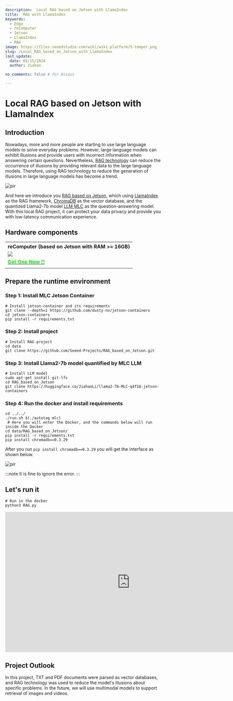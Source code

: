 ```yaml
---
description:  Local RAG based on Jetson with LlamaIndex
title:  RAG with LlamaIndex
keywords:
  - Edge
  - reComputer
  - Jetson
  - LlamaIndex
  - RAG
image: https://files.seeedstudio.com/wiki/wiki-platform/S-tempor.png
slug: /Local_RAG_based_on_Jetson_with_LlamaIndex
last_update:
  date: 05/15/2024
  author: Jiahao

no_comments: false # for Disqus

---
```


# Local RAG based on Jetson with LlamaIndex

## Introduction

Nowadays, more and more people are starting to use large language models to solve everyday problems. However, large language models can exhibit illusions and provide users with incorrect information when answering certain questions. Nevertheless, [RAG technology](https://www.seeedstudio.com/blog/2024/04/25/build-a-local-rag-chatbot-on-jetson-orin-for-your-knowledge-base/) can reduce the occurrence of illusions by providing relevant data to the large language models. Therefore, using RAG technology to reduce the generation of illusions in large language models has become a trend.

<p style={{textAlign: 'center'}}><img src="https://files.seeedstudio.com/wiki/reComputer-Jetson/A608/RAG-MLC-Jetson.gif" alt="pir" width={800} height="auto"/></p>

And here we introduce you [RAG based on Jetson](https://github.com/Seeed-Projects/RAG_based_on_Jetson), which using [LlamaIndex](https://www.llamaindex.ai) as the RAG framework, [ChromaDB](https://github.com/chroma-core/chroma) as the vector database, and the quantized Llama2-7b model [LLM MLC](https://llm.mlc.ai/) as the question-answering model. With this local RAG project, it can protect your data privacy and provide you with low-latency communication experience. 


## Hardware components

<div class="table-center">
	<table align="center">
		<tr>
			<th>reComputer (based on Jetson with RAM >= 16GB)
			</th>
		</tr>
    <tr>
      <td><div style={{textAlign:'center'}}><img src="https://files.seeedstudio.com/wiki/reComputer-Jetson/A608/recomputerj4012.jpg" style={{width:800, height:'auto'}}/></div></td>
    </tr>
		<tr>
			<td><div class="get_one_now_container" style={{textAlign: 'center'}}>
				<a class="get_one_now_item" href="https://www.seeedstudio.com/reComputer-J4012-p-5586.html">
				<strong><span><font color={'FFFFFF'} size={"4"}> Get One Now 🖱️</font></span></strong>
				</a>
			</div></td>
		</tr>
	</table>
</div>

## Prepare the runtime environment
### Step 1: Install MLC Jetson Container

```shell
# Install jetson-container and its requirements
git clone --depth=1 https://github.com/dusty-nv/jetson-containers
cd jetson-containers 
pip install -r requirements.txt 
```
### Step 2: Install project

```shell
# Install RAG project
cd data
git clone https://github.com/Seeed-Projects/RAG_based_on_Jetson.git
```

### Step 3: Install Llama2-7b model quantified by MLC LLM

```shell
# Install LLM model
sudo apt-get install git-lfs
cd RAG_based_on_Jetson
git clone https://huggingface.co/JiahaoLi/llama2-7b-MLC-q4f16-jetson-containers 
```
### Step 4: Run the docker and install requirements

```shell
cd ../../
./run.sh $(./autotag mlc)
 # Here you will enter the Docker, and the commands below will run inside the Docker
cd data/RAG_based_on_Jetson/
pip install -r requirements.txt
pip install chromadb==0.3.29
```

After you run ```pip install chromadb==0.3.29``` you will get the interface as shown below.

<p style={{textAlign: 'center'}}><img src="https://files.seeedstudio.com/wiki/reComputer-Jetson/A608/RAG_Install_ChromaDB.png" alt="pir" width={1000} height="auto"/></p>

:::note
It is fine to ignore the error.
:::

## Let's run it
```shell
# Run in the docker
python3 RAG.py
```
<div align="center">
<iframe width="800" height="450" src="https://www.youtube.com/embed/v1SDRko5cNM" title="Jetson Orin NX RAG with MLC, Llama2-7b and ChromaDB" frameborder="0" allow="accelerometer; autoplay; clipboard-write; encrypted-media; gyroscope; picture-in-picture; web-share" referrerpolicy="strict-origin-when-cross-origin" allowfullscreen></iframe>
</div>

## Project Outlook

In this project, TXT and PDF documents were parsed as vector databases, and RAG technology was used to reduce the model's illusions about specific problems. In the future, we will use multimodal models to support retrieval of images and videos. 
